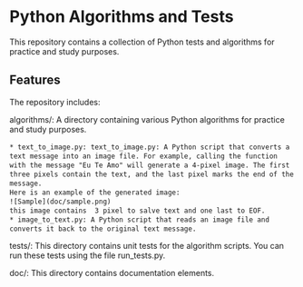# Python Algorithms and Tests
This repository contains a collection of Python tests and algorithms for practice and study purposes.
## Features
The repository includes:

algorithms/: A directory containing various Python algorithms for practice and study purposes.

    * text_to_image.py: text_to_image.py: A Python script that converts a text message into an image file. For example, calling the function with the message "Eu Te Amo" will generate a 4-pixel image. The first three pixels contain the text, and the last pixel marks the end of the message. 
    Here is an example of the generated image:
    ![Sample](doc/sample.png)
    this image contains  3 pixel to salve text and one last to EOF.
    * image_to_text.py: A Python script that reads an image file and converts it back to the original text message.

tests/:
    This directory contains unit tests for the algorithm scripts. You can run these tests using the file run_tests.py.

doc/: 
    This directory contains documentation elements.
